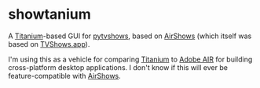 showtanium
==========

A [Titanium](http://titaniumapp.com/)-based GUI for [pytvshows](http://pytvshows.sourceforge.net/), based on [AirShows](http://github.com/spjwebster/airshows) (which itself was based on [TVShows.app](http://tvshows.sourceforge.net/)).

I'm using this as a vehicle for comparing [Titanium](http://titaniumapp.com/) to [Adobe AIR](http://www.adobe.com/products/air/) for building cross-platform desktop applications. I don't know if this will ever be feature-compatible with [AirShows](http://github.com/spjwebster/airshows).